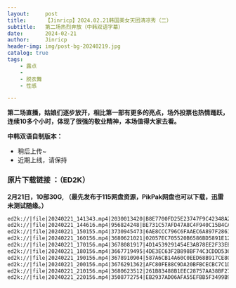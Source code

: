 ```yaml
---
layout:     post
title:      【Jinricp】2024.02.21韩国美女天团清凉秀（二）
subtitle:   第二场热烈奔放（中韩双语字幕）
date:       2024-02-21
author:     Jinricp
header-img: img/post-bg-20240219.jpg
catalog: true
tags:
    - 露点
    - 
    - 脱衣舞
    - 性感

---
```


**第二场直播，姑娘们逐步放开，相比第一部有更多的亮点，场外投票也热情踊跃，连续10多个小时，体现了很强的敬业精神，本场值得大家去看。**

**中韩双语自制版本：**

+ 稍后上传~
+ 近期上线，请保持 

### 原片下载链接 ：（ED2K）

**2月21日，10部30G, （最先发布于115网盘资源，PikPak网盘也可以下载，迅雷未测试随缘。）**

```txt
ed2k://|file|20240221_141343.mp4|2030013420|B8E7700FD25E23747F9C42348A24C43E|/  
ed2k://|file|20240221_144616.mp4|956824248|BE731C57AFD47A8C4F940C15B4CA6451|/  
ed2k://|file|20240221_150155.mp4|3730945473|6AE8CCC796C6FAAEC6A897F28616ED9C|/  
ed2k://|file|20240221_160156.mp4|3680621021|02057EC705520B6586BD5891E126ECAB|/  
ed2k://|file|20240221_170156.mp4|3678081917|4D14539291454E3AB78EE2F33EEA83DD|/  
ed2k://|file|20240221_180156.mp4|3667719495|4DE3EC63F2B898BF74C3CDDD5361A29A|/  
ed2k://|file|20240221_190156.mp4|3678910904|587A6CB14A60C0EED68B917CE803CDF3|/  
ed2k://|file|20240221_200156.mp4|3676291362|AFC80FE88C9DA20BFBCECBC7C1D3464B|/  
ed2k://|file|20240221_210156.mp4|3680623512|261B83488B1EEC28757AA38BF272A767|/  
ed2k://|file|20240221_220156.mp4|3508772754|EB2937AD06AFA55EFBB5F3499B9D1ABC|/  
```

